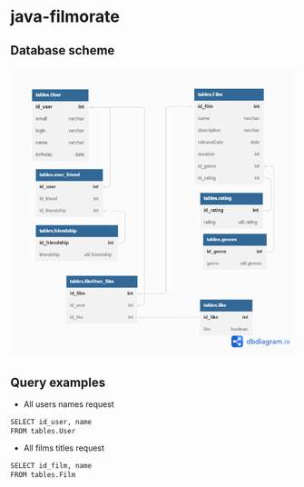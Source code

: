 # java-filmorate
## Database scheme
![Database scheme](database_scheme.png)
## Query examples
- All users names request

```
SELECT id_user, name
FROM tables.User
```
- All films titles request

```
SELECT id_film, name
FROM tables.Film
```
